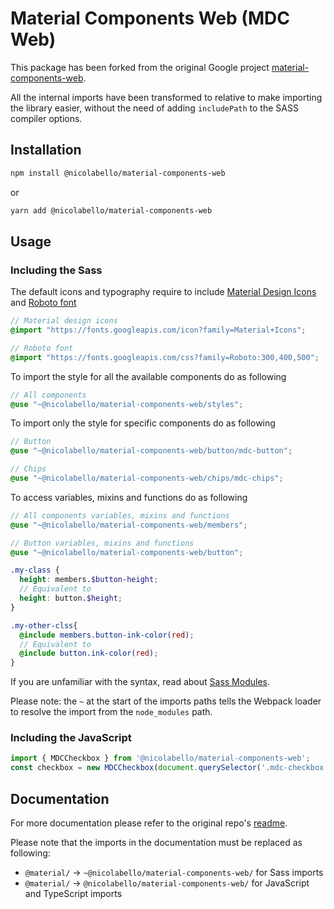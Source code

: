 # Material Components Web (MDC Web)

This package has been forked from the original Google project [material-components-web](https://github.com/material-components/material-components-web).

All the internal imports have been transformed to relative to make importing the library easier, without the need of adding `includePath` to the SASS compiler options.

## Installation

```bash
npm install @nicolabello/material-components-web
```

or

```bash
yarn add @nicolabello/material-components-web
```

## Usage

### Including the Sass

The default icons and typography require to include [Material Design Icons](https://material.io/resources/icons) and [Roboto font](https://fonts.google.com/specimen/Roboto)

```scss
// Material design icons
@import "https://fonts.googleapis.com/icon?family=Material+Icons";

// Roboto font
@import "https://fonts.googleapis.com/css?family=Roboto:300,400,500";
```

To import the style for all the available components do as following

```scss
// All components
@use "~@nicolabello/material-components-web/styles";
```

To import only the style for specific components do as following

```scss
// Button
@use "~@nicolabello/material-components-web/button/mdc-button";

// Chips
@use "~@nicolabello/material-components-web/chips/mdc-chips";
```

To access variables, mixins and functions do as following

```scss
// All components variables, mixins and functions
@use "~@nicolabello/material-components-web/members";

// Button variables, mixins and functions
@use "~@nicolabello/material-components-web/button";

.my-class {
  height: members.$button-height;
  // Equivalent to
  height: button.$height;
}

.my-other-clss{
  @include members.button-ink-color(red);
  // Equivalent to
  @include button.ink-color(red);
}
```

If you are unfamiliar with the syntax, read about [Sass Modules](https://sass-lang.com/blog/the-module-system-is-launched).

Please note: the `~` at the start of the imports paths tells the Webpack loader to resolve the import from the `node_modules` path.

### Including the JavaScript

```js
import { MDCCheckbox } from '@nicolabello/material-components-web';
const checkbox = new MDCCheckbox(document.querySelector('.mdc-checkbox'));
```

## Documentation

For more documentation please refer to the original repo's [readme](https://github.com/material-components/material-components-web#readme).

Please note that the imports in the documentation must be replaced as following:

- `@material/` -> `~@nicolabello/material-components-web/` for Sass imports
- `@material/` -> `@nicolabello/material-components-web/` for JavaScript and TypeScript imports
